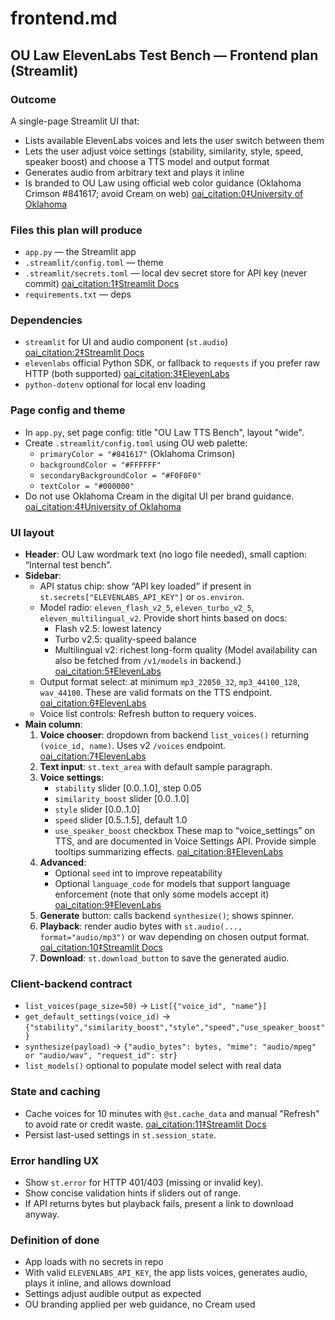 # frontend.md

## OU Law ElevenLabs Test Bench — Frontend plan (Streamlit)

### Outcome
A single-page Streamlit UI that:
- Lists available ElevenLabs voices and lets the user switch between them
- Lets the user adjust voice settings (stability, similarity, style, speed, speaker boost) and choose a TTS model and output format
- Generates audio from arbitrary text and plays it inline
- Is branded to OU Law using official web color guidance (Oklahoma Crimson #841617; avoid Cream on web)  [oai_citation:0‡University of Oklahoma](https://www.ou.edu/brand/creative-platform/design-system/colors.html)

### Files this plan will produce
- `app.py` — the Streamlit app
- `.streamlit/config.toml` — theme
- `.streamlit/secrets.toml` — local dev secret store for API key (never commit)  [oai_citation:1‡Streamlit Docs](https://docs.streamlit.io/develop/api-reference/connections/secrets.toml?utm_source=chatgpt.com)
- `requirements.txt` — deps

### Dependencies
- `streamlit` for UI and audio component (`st.audio`)  [oai_citation:2‡Streamlit Docs](https://docs.streamlit.io/develop/api-reference/media/st.audio?utm_source=chatgpt.com)
- `elevenlabs` official Python SDK, or fallback to `requests` if you prefer raw HTTP (both supported)  [oai_citation:3‡ElevenLabs](https://elevenlabs.io/docs/api-reference/introduction)
- `python-dotenv` optional for local env loading

### Page config and theme
- In `app.py`, set page config: title "OU Law TTS Bench", layout "wide".
- Create `.streamlit/config.toml` using OU web palette:
  - `primaryColor = "#841617"` (Oklahoma Crimson)
  - `backgroundColor = "#FFFFFF"`
  - `secondaryBackgroundColor = "#F0F0F0"`
  - `textColor = "#000000"`
- Do not use Oklahoma Cream in the digital UI per brand guidance.  [oai_citation:4‡University of Oklahoma](https://www.ou.edu/brand/creative-platform/design-system/colors.html)

### UI layout
- **Header**: OU Law wordmark text (no logo file needed), small caption: “Internal test bench”.
- **Sidebar**:
  - API status chip: show “API key loaded” if present in `st.secrets["ELEVENLABS_API_KEY"]` or `os.environ`.
  - Model radio: `eleven_flash_v2_5`, `eleven_turbo_v2_5`, `eleven_multilingual_v2`. Provide short hints based on docs:
    - Flash v2.5: lowest latency
    - Turbo v2.5: quality-speed balance
    - Multilingual v2: richest long-form quality
    (Model availability can also be fetched from `/v1/models` in backend.)  [oai_citation:5‡ElevenLabs](https://elevenlabs.io/docs/models?utm_source=chatgpt.com)
  - Output format select: at minimum `mp3_22050_32`, `mp3_44100_128`, `wav_44100`. These are valid formats on the TTS endpoint.  [oai_citation:6‡ElevenLabs](https://elevenlabs.io/docs/api-reference/text-to-speech/convert)
  - Voice list controls: Refresh button to requery voices.
- **Main column**:
  1) **Voice chooser**: dropdown from backend `list_voices()` returning `(voice_id, name)`. Uses v2 `/voices` endpoint.  [oai_citation:7‡ElevenLabs](https://elevenlabs.io/docs/api-reference/voices/search)
  2) **Text input**: `st.text_area` with default sample paragraph.
  3) **Voice settings**:
     - `stability` slider [0.0..1.0], step 0.05
     - `similarity_boost` slider [0.0..1.0]
     - `style` slider [0.0..1.0]
     - `speed` slider [0.5..1.5], default 1.0
     - `use_speaker_boost` checkbox
     These map to “voice_settings” on TTS, and are documented in Voice Settings API. Provide simple tooltips summarizing effects.  [oai_citation:8‡ElevenLabs](https://elevenlabs.io/docs/api-reference/voices/settings/get)
  4) **Advanced**:
     - Optional `seed` int to improve repeatability
     - Optional `language_code` for models that support language enforcement (note that only some models accept it)  [oai_citation:9‡ElevenLabs](https://elevenlabs.io/docs/api-reference/text-to-speech/convert)
  5) **Generate** button: calls backend `synthesize()`; shows spinner.
  6) **Playback**: render audio bytes with `st.audio(..., format="audio/mp3")` or wav depending on chosen output format.  [oai_citation:10‡Streamlit Docs](https://docs.streamlit.io/develop/api-reference/media/st.audio?utm_source=chatgpt.com)
  7) **Download**: `st.download_button` to save the generated audio.

### Client-backend contract
- `list_voices(page_size=50)` → `List[{"voice_id", "name"}]`
- `get_default_settings(voice_id)` → `{"stability","similarity_boost","style","speed","use_speaker_boost"}`
- `synthesize(payload)` → `{"audio_bytes": bytes, "mime": "audio/mpeg" or "audio/wav", "request_id": str}`
- `list_models()` optional to populate model select with real data

### State and caching
- Cache voices for 10 minutes with `@st.cache_data` and manual "Refresh" to avoid rate or credit waste.  [oai_citation:11‡Streamlit Docs](https://docs.streamlit.io/develop/api-reference/caching-and-state/st.cache_data?utm_source=chatgpt.com)
- Persist last-used settings in `st.session_state`.

### Error handling UX
- Show `st.error` for HTTP 401/403 (missing or invalid key).
- Show concise validation hints if sliders out of range.
- If API returns bytes but playback fails, present a link to download anyway.

### Definition of done
- App loads with no secrets in repo
- With valid `ELEVENLABS_API_KEY`, the app lists voices, generates audio, plays it inline, and allows download
- Settings adjust audible output as expected
- OU branding applied per web guidance, no Cream used